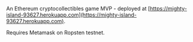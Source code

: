
An Ethereum cryptocollectibles game MVP - deployed at [https://mighty-island-93627.herokuapp.com](https://mighty-island-93627.herokuapp.com).

Requires Metamask on Ropsten testnet.


